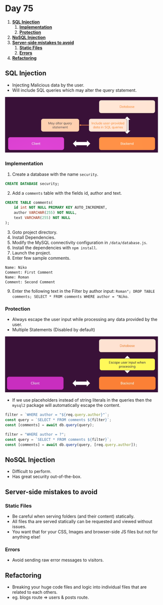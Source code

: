 # **Day 75** <!-- omit in toc -->

1. [**SQL Injection**](#sql-injection)
   1. [**Implementation**](#implementation)
   2. [**Protection**](#protection)
2. [**NoSQL Injection**](#nosql-injection)
3. [**Server-side mistakes to avoid**](#server-side-mistakes-to-avoid)
   1. [**Static Files**](#static-files)
   2. [**Errors**](#errors)
4. [**Refactoring**](#refactoring)

## **SQL Injection**

-   Injecting Malicious data by the user.
-   Will include SQL queries which may alter the query statement.

![SQL Injection](./images/sql-inject.png)

### **Implementation**

1. Create a database with the name `security`.

```sql
CREATE DATABASE security;
```

2. Add a `comments` table with the fields id, author and text.

```sql
CREATE TABLE comments(
    id int NOT NULL PRIMARY KEY AUTO_INCREMENT,
    author VARCHAR(255) NOT NULL,
    text VARCHAR(255) NOT NULL
);
```

3. Goto project directory.
4. Install Dependencies.
5. Modify the MySQL connectivity configuration in `/data/database.js`.
6. Install the dependencies with `npm install`.
7. Launch the project.
8. Enter few sample comments.

```
Name: Niko
Comment: First Comment
Name: Roman
Comment: Second Comment
```

9.  Enter the following text in the Filter by author input: `Roman"; DROP TABLE comments; SELECT * FROM comments WHERE author = "Niko`.

### **Protection**

-   Always escape the user input while processing any data provided by the user.
-   Multiple Statements (Disabled by default)

![SQL Injection Protection](./images/sql-inject-protect.png)

-   If we use placeholders instead of string literals in the queries then the `mysql2` package will automatically escape the content.

```javascript
filter = `WHERE author = "${req.query.author}"`;
const query = `SELECT * FROM comments ${filter}`;
const [comments] = await db.query(query);
```

```javascript
filter = "WHERE author = ?";
const query = `SELECT * FROM comments ${filter}`;
const [comments] = await db.query(query, [req.query.author]);
```

## **NoSQL Injection**

-   Difficult to perform.
-   Has great security out-of-the-box.

## **Server-side mistakes to avoid**

### **Static Files**

-   Be careful when serving folders (and their content) statically.
-   All files tha are served statically can be requested and viewed without issues.
-   You want that for your CSS, Images and browser-side JS files but not for anything else!

### **Errors**

-   Avoid sending raw error messages to visitors.

## **Refactoring**

-   Breaking your huge code files and logic into individual files that are related to each others.
-   eg. blogs route => users & posts route.
